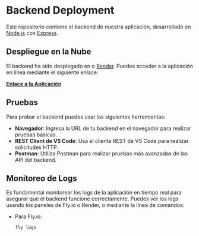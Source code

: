 # Backend Deployment

Este repositorio contiene el backend de nuestra aplicación, desarrollado en [Node.js](https://nodejs.org/) con [Express](https://expressjs.com/).

## Despliegue en la Nube

El backend ha sido desplegado en o [Render](https://render.com). Puedes acceder a la aplicación en línea mediante el siguiente enlace:

**[Enlace a la Aplicación](https://tuenlace.fly.dev)**

## Pruebas

Para probar el backend puedes usar las siguientes herramientas:

- **Navegador**: Ingresa la URL de tu backend en el navegador para realizar pruebas básicas.
- **REST Client de VS Code**: Usa el cliente REST de VS Code para realizar solicitudes HTTP.
- **Postman**: Utiliza Postman para realizar pruebas más avanzadas de las API del backend.

## Monitoreo de Logs

Es fundamental monitorear los logs de la aplicación en tiempo real para asegurar que el backend funcione correctamente. Puedes ver los logs usando los paneles de Fly.io o Render, o mediante la línea de comandos:

- Para Fly.io: 
  ```bash
  fly logs

